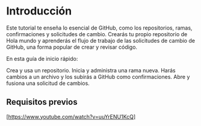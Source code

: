 # __Introducción__
Este tutorial te enseña lo esencial de GitHub, como los repositorios, ramas, confirmaciones y solicitudes de cambio. Crearás tu propio repositorio de Hola mundo y aprenderás el flujo de trabajo de las solicitudes de cambio de GitHub, una forma popular de crear y revisar código.

En esta guía de inicio rápido:

Crea y usa un repositorio.
Inicia y administra una rama nueva.
Harás cambios a un archivo y los subirás a GitHub como confirmaciones.
Abre y fusiona una solicitud de cambios.

## __Requisitos previos__

[logo]: https://share.google/images/trnXfbcv5KoTENnq3
[https://www.youtube.com/watch?v=uuYrENU1KcQ]
